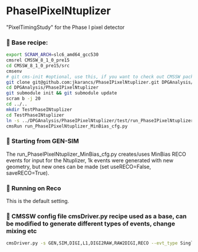# PhaseIPixelNtuplizer
"PixelTimingStudy" for the Phase I pixel detector

### &#x1F539; Base recipe:

```bash
export SCRAM_ARCH=slc6_amd64_gcc530
cmsrel CMSSW_8_1_0_pre15
cd CMSSW_8_1_0_pre15/src
cmsenv
# git cms-init #optional, use this, if you want to check out CMSSW packages later
git clone git@github.com:jkarancs/PhaseIPixelNtuplizer.git DPGAnalysis/PhaseIPixelNtuplizer
cd DPGAnalysis/PhaseIPixelNtuplizer
git submodule init && git submodule update
scram b -j 20
cd ../..
mkdir TestPhaseINtuplizer
cd TestPhaseINtuplizer
ln -s ../DPGAnalysis/PhaseIPixelNtuplizer/test/run_PhaseIPixelNtuplizer_MinBias_cfg.py .
cmsRun run_PhaseIPixelNtuplizer_MinBias_cfg.py
```

### &#x1F539; Starting from GEN-SIM
The run_PhaseIPixelNtuplizer_MinBias_cfg.py creates/uses MinBias RECO events for input for the Ntuplizer, 1k events were generated with new geometry, but new ones can be made (set useRECO=False, saveRECO=True).

### &#x1F539; Running on Reco
This is the default setting.

### &#x1F539; CMSSW config file cmsDriver.py recipe used as a base, can be modified to generate different types of events, change mixing etc

```bash
cmsDriver.py -s GEN,SIM,DIGI,L1,DIGI2RAW,RAW2DIGI,RECO --evt_type SingleMuPt10_cfi --conditions auto:phase1_2017_realistic --era Run2_2017 --geometry Extended2017new --fileout file:MuPt10_GENSIMRECO.root --python_filename=run_PixelHitAssociator_PhaseI_MuPt10_cfg.py -n 10 --runUnscheduled --no_exec
```
